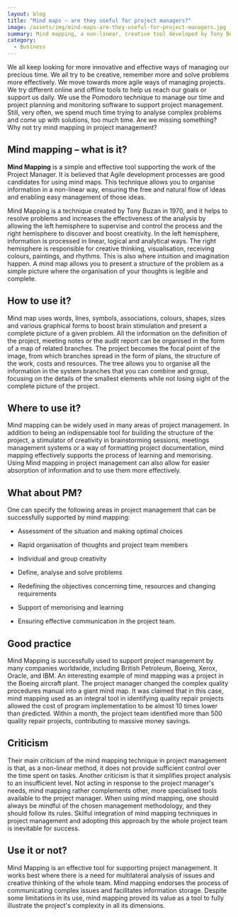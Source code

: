 ```yaml
---
layout: blog
title: "Mind maps – are they useful for project managers?"
image: /assets/img/mind-maps-are-they-useful-for-project-managers.jpg
summary: Mind mapping, a non-linear, creative tool developed by Tony Buzan, enhances project management by aiding in organizing ideas, enhancing creativity, and illustrating project complexities effectively.
category:
  - Business
---
```


We all keep looking for more innovative and effective ways of managing our precious time. We all try to be creative, remember more and solve problems more effectively. We move towards more agile ways of managing projects. We try different online and offline tools to help us reach our goals or support us daily. We use the Pomodoro technique to manage our time and project planning and monitoring software to support project management. Still, very often, we spend much time trying to analyse complex problems and come up with solutions, too much time. Are we missing something? Why not try mind mapping in project management?
 
## Mind mapping – what is it?

**Mind Mapping** is a simple and effective tool supporting the work of the Project Manager. It is believed that Agile development processes are good candidates for using mind maps. This technique allows you to organise information in a non-linear way, ensuring the free and natural flow of ideas and enabling easy management of those ideas.

Mind Mapping is a technique created by Tony Buzan in 1970, and it helps to resolve problems and increases the effectiveness of the analysis by allowing the left hemisphere to supervise and control the process and the right hemisphere to discover and boost creativity. In the left hemisphere, information is processed in linear, logical and analytical ways. The right hemisphere is responsible for creative thinking, visualisation, receiving colours, paintings, and rhythms. This is also where intuition and imagination happen. A mind map allows you to present a structure of the problem as a simple picture where the organisation of your thoughts is legible and complete.

## How to use it?
Mind map uses words, lines, symbols, associations, colours, shapes, sizes and various graphical forms to boost brain stimulation and present a complete picture of a given problem. All the information on the definition of the project, meeting notes or the audit report can be organised in the form of a map of related branches. The project becomes the focal point of the image, from which branches spread in the form of plans, the structure of the work, costs and resources. The tree allows you to organise all the information in the system branches that you can combine and group, focusing on the details of the smallest elements while not losing sight of the complete picture of the project.

## Where to use it?
Mind mapping can be widely used in many areas of project management. In addition to being an indispensable tool for building the structure of the project, a stimulator of creativity in brainstorming sessions, meetings management systems or a way of formatting project documentation, mind mapping effectively supports the process of learning and memorising. Using Mind mapping in project management can also allow for easier absorption of information and to use them more effectively.

## What about PM?
One can specify the following areas in project management that can be successfully supported by mind mapping:

- Assessment of the situation and making optimal choices
  
- Rapid organisation of thoughts and project team members
  
- Individual and group creativity

- Define, analyse and solve problems

- Redefining the objectives concerning time, resources and changing requirements

- Support of memorising and learning

- Ensuring effective communication in the project team.
  
## Good practice
Mind Mapping is successfully used to support project management by many companies worldwide, including British Petroleum, Boeing, Xerox, Oracle, and IBM. An interesting example of mind mapping was a project in the Boeing aircraft plant. The project manager changed the complex quality procedures manual into a giant mind map. It was claimed that in this case, mind mapping used as an integral tool in identifying quality repair projects allowed the cost of program implementation to be almost 10 times lower than predicted. Within a month, the project team identified more than 500 quality repair projects, contributing to massive money savings.

## Criticism
Their main criticism of the mind mapping technique in project management is that, as a non-linear method, it does not provide sufficient control over the time spent on tasks. Another criticism is that it simplifies project analysis to an insufficient level. Not acting in response to the project manager's needs, mind mapping rather complements other, more specialised tools available to the project manager. When using mind mapping, one should always be mindful of the chosen management methodology, and they should follow its rules. Skilful integration of mind mapping techniques in project management and adopting this approach by the whole project team is inevitable for success.

## Use it or not?
Mind Mapping is an effective tool for supporting project management. It works best where there is a need for multilateral analysis of issues and creative thinking of the whole team. Mind mapping endorses the process of communicating complex issues and facilitates information storage. Despite some limitations in its use, mind mapping proved its value as a tool to fully illustrate the project's complexity in all its dimensions.
